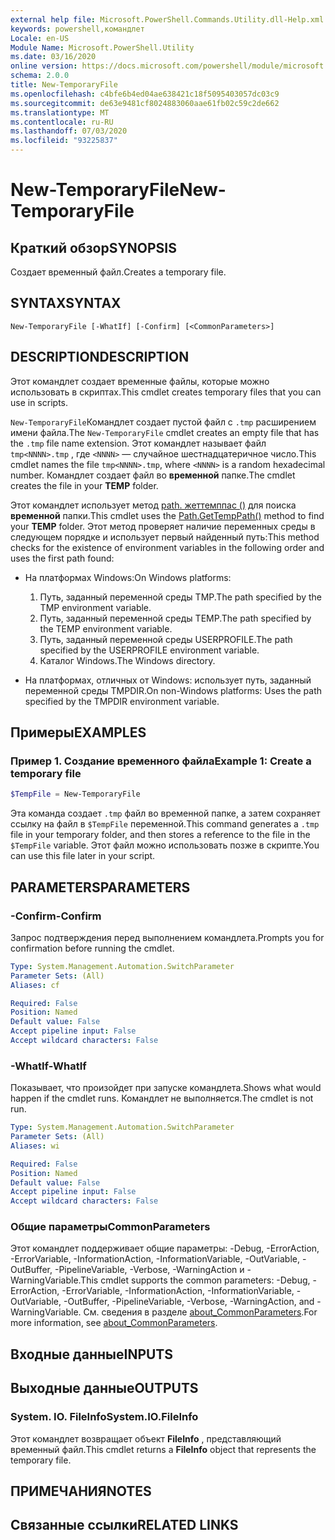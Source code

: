 ```yaml
---
external help file: Microsoft.PowerShell.Commands.Utility.dll-Help.xml
keywords: powershell,командлет
Locale: en-US
Module Name: Microsoft.PowerShell.Utility
ms.date: 03/16/2020
online version: https://docs.microsoft.com/powershell/module/microsoft.powershell.utility/new-temporaryfile?view=powershell-7&WT.mc_id=ps-gethelp
schema: 2.0.0
title: New-TemporaryFile
ms.openlocfilehash: c4bfe6b4ed04ae638421c18f5095403057dc03c9
ms.sourcegitcommit: de63e9481cf8024883060aae61fb02c59c2de662
ms.translationtype: MT
ms.contentlocale: ru-RU
ms.lasthandoff: 07/03/2020
ms.locfileid: "93225837"
---
```

# <span data-ttu-id="e508b-103">New-TemporaryFile</span><span class="sxs-lookup"><span data-stu-id="e508b-103">New-TemporaryFile</span></span>

## <span data-ttu-id="e508b-104">Краткий обзор</span><span class="sxs-lookup"><span data-stu-id="e508b-104">SYNOPSIS</span></span>
<span data-ttu-id="e508b-105">Создает временный файл.</span><span class="sxs-lookup"><span data-stu-id="e508b-105">Creates a temporary file.</span></span>

## <span data-ttu-id="e508b-106">SYNTAX</span><span class="sxs-lookup"><span data-stu-id="e508b-106">SYNTAX</span></span>

```
New-TemporaryFile [-WhatIf] [-Confirm] [<CommonParameters>]
```

## <span data-ttu-id="e508b-107">DESCRIPTION</span><span class="sxs-lookup"><span data-stu-id="e508b-107">DESCRIPTION</span></span>

<span data-ttu-id="e508b-108">Этот командлет создает временные файлы, которые можно использовать в скриптах.</span><span class="sxs-lookup"><span data-stu-id="e508b-108">This cmdlet creates temporary files that you can use in scripts.</span></span>

<span data-ttu-id="e508b-109">`New-TemporaryFile`Командлет создает пустой файл с `.tmp` расширением имени файла.</span><span class="sxs-lookup"><span data-stu-id="e508b-109">The `New-TemporaryFile` cmdlet creates an empty file that has the `.tmp` file name extension.</span></span>
<span data-ttu-id="e508b-110">Этот командлет называет файл `tmp<NNNN>.tmp` , где `<NNNN>` — случайное шестнадцатеричное число.</span><span class="sxs-lookup"><span data-stu-id="e508b-110">This cmdlet names the file `tmp<NNNN>.tmp`, where `<NNNN>` is a random hexadecimal number.</span></span>
<span data-ttu-id="e508b-111">Командлет создает файл во **временной** папке.</span><span class="sxs-lookup"><span data-stu-id="e508b-111">The cmdlet creates the file in your **TEMP** folder.</span></span>

<span data-ttu-id="e508b-112">Этот командлет использует метод [path. жеттемппас ()](/dotnet/api/system.io.path.gettemppath) для поиска **временной** папки.</span><span class="sxs-lookup"><span data-stu-id="e508b-112">This cmdlet uses the [Path.GetTempPath()](/dotnet/api/system.io.path.gettemppath) method to find your **TEMP** folder.</span></span> <span data-ttu-id="e508b-113">Этот метод проверяет наличие переменных среды в следующем порядке и использует первый найденный путь:</span><span class="sxs-lookup"><span data-stu-id="e508b-113">This method checks for the existence of environment variables in the following order and uses the first path found:</span></span>

- <span data-ttu-id="e508b-114">На платформах Windows:</span><span class="sxs-lookup"><span data-stu-id="e508b-114">On Windows platforms:</span></span>

  1. <span data-ttu-id="e508b-115">Путь, заданный переменной среды TMP.</span><span class="sxs-lookup"><span data-stu-id="e508b-115">The path specified by the TMP environment variable.</span></span>
  1. <span data-ttu-id="e508b-116">Путь, заданный переменной среды TEMP.</span><span class="sxs-lookup"><span data-stu-id="e508b-116">The path specified by the TEMP environment variable.</span></span>
  1. <span data-ttu-id="e508b-117">Путь, заданный переменной среды USERPROFILE.</span><span class="sxs-lookup"><span data-stu-id="e508b-117">The path specified by the USERPROFILE environment variable.</span></span>
  1. <span data-ttu-id="e508b-118">Каталог Windows.</span><span class="sxs-lookup"><span data-stu-id="e508b-118">The Windows directory.</span></span>

- <span data-ttu-id="e508b-119">На платформах, отличных от Windows: использует путь, заданный переменной среды TMPDIR.</span><span class="sxs-lookup"><span data-stu-id="e508b-119">On non-Windows platforms: Uses the path specified by the TMPDIR environment variable.</span></span>

## <span data-ttu-id="e508b-120">Примеры</span><span class="sxs-lookup"><span data-stu-id="e508b-120">EXAMPLES</span></span>

### <span data-ttu-id="e508b-121">Пример 1. Создание временного файла</span><span class="sxs-lookup"><span data-stu-id="e508b-121">Example 1: Create a temporary file</span></span>

```powershell
$TempFile = New-TemporaryFile
```

<span data-ttu-id="e508b-122">Эта команда создает `.tmp` файл во временной папке, а затем сохраняет ссылку на файл в `$TempFile` переменной.</span><span class="sxs-lookup"><span data-stu-id="e508b-122">This command generates a `.tmp` file in your temporary folder, and then stores a reference to the file in the `$TempFile` variable.</span></span> <span data-ttu-id="e508b-123">Этот файл можно использовать позже в скрипте.</span><span class="sxs-lookup"><span data-stu-id="e508b-123">You can use this file later in your script.</span></span>

## <span data-ttu-id="e508b-124">PARAMETERS</span><span class="sxs-lookup"><span data-stu-id="e508b-124">PARAMETERS</span></span>

### <span data-ttu-id="e508b-125">-Confirm</span><span class="sxs-lookup"><span data-stu-id="e508b-125">-Confirm</span></span>

<span data-ttu-id="e508b-126">Запрос подтверждения перед выполнением командлета.</span><span class="sxs-lookup"><span data-stu-id="e508b-126">Prompts you for confirmation before running the cmdlet.</span></span>

```yaml
Type: System.Management.Automation.SwitchParameter
Parameter Sets: (All)
Aliases: cf

Required: False
Position: Named
Default value: False
Accept pipeline input: False
Accept wildcard characters: False
```

### <span data-ttu-id="e508b-127">-WhatIf</span><span class="sxs-lookup"><span data-stu-id="e508b-127">-WhatIf</span></span>

<span data-ttu-id="e508b-128">Показывает, что произойдет при запуске командлета.</span><span class="sxs-lookup"><span data-stu-id="e508b-128">Shows what would happen if the cmdlet runs.</span></span>
<span data-ttu-id="e508b-129">Командлет не выполняется.</span><span class="sxs-lookup"><span data-stu-id="e508b-129">The cmdlet is not run.</span></span>

```yaml
Type: System.Management.Automation.SwitchParameter
Parameter Sets: (All)
Aliases: wi

Required: False
Position: Named
Default value: False
Accept pipeline input: False
Accept wildcard characters: False
```

### <span data-ttu-id="e508b-130">Общие параметры</span><span class="sxs-lookup"><span data-stu-id="e508b-130">CommonParameters</span></span>

<span data-ttu-id="e508b-131">Этот командлет поддерживает общие параметры: -Debug, -ErrorAction, -ErrorVariable, -InformationAction, -InformationVariable, -OutVariable, -OutBuffer, -PipelineVariable, -Verbose, -WarningAction и -WarningVariable.</span><span class="sxs-lookup"><span data-stu-id="e508b-131">This cmdlet supports the common parameters: -Debug, -ErrorAction, -ErrorVariable, -InformationAction, -InformationVariable, -OutVariable, -OutBuffer, -PipelineVariable, -Verbose, -WarningAction, and -WarningVariable.</span></span> <span data-ttu-id="e508b-132">См. сведения в разделе [about_CommonParameters](../Microsoft.PowerShell.Core/About/about_CommonParameters.md).</span><span class="sxs-lookup"><span data-stu-id="e508b-132">For more information, see [about_CommonParameters](../Microsoft.PowerShell.Core/About/about_CommonParameters.md).</span></span>

## <span data-ttu-id="e508b-133">Входные данные</span><span class="sxs-lookup"><span data-stu-id="e508b-133">INPUTS</span></span>

## <span data-ttu-id="e508b-134">Выходные данные</span><span class="sxs-lookup"><span data-stu-id="e508b-134">OUTPUTS</span></span>

### <span data-ttu-id="e508b-135">System. IO. FileInfo</span><span class="sxs-lookup"><span data-stu-id="e508b-135">System.IO.FileInfo</span></span>

<span data-ttu-id="e508b-136">Этот командлет возвращает объект **FileInfo** , представляющий временный файл.</span><span class="sxs-lookup"><span data-stu-id="e508b-136">This cmdlet returns a **FileInfo** object that represents the temporary file.</span></span>

## <span data-ttu-id="e508b-137">ПРИМЕЧАНИЯ</span><span class="sxs-lookup"><span data-stu-id="e508b-137">NOTES</span></span>

## <span data-ttu-id="e508b-138">Связанные ссылки</span><span class="sxs-lookup"><span data-stu-id="e508b-138">RELATED LINKS</span></span>
